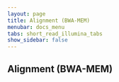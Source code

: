 ```yaml
---
layout: page
title: Alignment (BWA-MEM)
menubar: docs_menu
tabs: short_read_illumina_tabs
show_sidebar: false
---
```


## Alignment (BWA-MEM)
